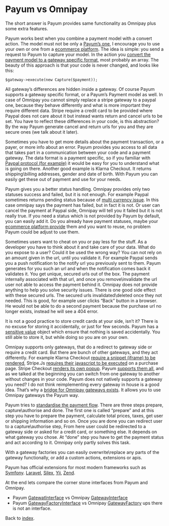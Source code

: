 # Payum vs Omnipay

The short answer is Payum provides same functionality as Omnipay plus some extra features.

Payum works best when you combine a payment model with a convert action. The model must not be only a [Payum’s one](https://github.com/Payum/Payum/blob/master/src/Payum/Core/Model/Payment.php), I encourage you to use your own or one from a [ecommerce platform](https://github.com/Sylius/Sylius/blob/master/src/Sylius/Component/Payment/Model/Payment.php). The idea is simple: you send a request to Payum to capture your model. In the action you [convert the payment model to a gateway specific format](https://github.com/Payum/Payum/blob/master/src/Payum/Paypal/ExpressCheckout/Nvp/Action/ConvertPaymentAction.php), most probably an array. The beauty of this approach is that your code is never changed, and looks like this:

    $gateway->execute(new Capture($payment));

All gateway’s differences are hidden inside a gateway. Of course Payum supports a gateway specific format, or a Payum’s Payment model as well. In case of Omnipay you cannot simply replace a stripe gateway to a paypal one, because they behave differently and what is more important they require different data. Stripe require a credit card to be provided where Paypal does not care about it but instead wants return and cancel urls to be set. You have to reflect these differences in your code, is this abstraction? By the way Payum generate cancel and return urls for you and they are secure ones (we talk about it later).

Sometimes you have to get more details about the payment transaction, or a payer, or more info about an error. Payum provides you access to all data that takes part in a communication between your code and a payment gateway. The data format is a payment specific, so if you familiar with [Paypal protocol (for example)](https://developer.paypal.com/docs/classic/express-checkout/gs_expresscheckout/) it would be easy for you to understand what is going on there. Another good example is Klarna Checkout. It returns shipping\billing addresses, gender and date of birth. With Payum you can easily get these out of payment and use for your needs.

Payum gives you a better status handling. Omnipay provides only two statuses success and failed, but it is not enough. For example Paypal sometimes returns pending status because of [multi currency issue](http://stackoverflow.com/questions/19864511/paypal-sandbox-pending-multicurrency). In this case omnipay says the payment has failed, but in fact it is not. Or user can cancel the payment at Paypal side, Omnipay will tell you it failed but it is not really true. If you need a status which is not provided by Payum by default, you can easily add it. Do you already have payment statuses, maybe your [ecommerce platform provide](https://github.com/Sylius/Sylius/blob/master/src/Sylius/Bundle/PayumBundle/Payum/Request/GetStatus.php#L24) them and you want to reuse, no problem Payum could be adjust to use them.

Sometimes users want to cheat on you or pay less for the stuff. As a developer you have to think about it and take care of your data. What do you expose to a user? Could it be used the wrong way? You can not rely on an amount given in the url, until you validate it. For example Paypal sends you a push notification to the notify url you previously sent to them. Payum generates for you such an url and when the notification comes back it validates it. You get unique, secured urls out of the box. The payment internally associated with that url, and once you remove\invalidate the url user not able to access the payment behind it. Omnipay does not provide anything to help you solve security issues. There is one good side effect with these secured urls. The secured urls invalidated\deleted once they not needed. This is good, for example user clicks “Back” button in a browser. He would not be able to do a second payment because the purchase url no longer exists, instead he will see a 404 error.

It is not a good practice to store credit cards at your side, isn’t it? There is no excuse for storing it accidentally, or just for few seconds. Payum has a [sensitive value](https://github.com/Payum/Payum/blob/master/src/Payum/Core/Security/SensitiveValue.php) object which ensure that nothing is saved accidentally. You still able to store it, but while doing so you are on your own.

Omnipay supports only gateways, that do a redirect to gateway side or require a credit card. But there are bunch of other gateways, and they act differently. For example Klarna Checkout [require a snippet (iframe) to be rendered](https://developers.klarna.com/en/se+php/kco-v2/checkout/2-embed-the-checkout), Stripe.Js [requires their javascript to be executed](https://stripe.com/docs/stripe.js?) on a purchase page. Stripe Checkout [renders its own popup](https://stripe.com/docs/checkout). Payum [supports them all](https://github.com/Payum/Payum/blob/master/src/Payum/Core/Resources/docs/supported-gateways.md), and as we talked at the beginning you can switch from one gateway to another without changes in your code. Payum does not natively supports a gateway you need? I do not think reimplementing every gateway in house is a good idea. That’s why a [bridge for Omnipay gateways exists](https://github.com/Payum/OmnipayBridge/blob/master/src/Resources/docs/get-it-started.md). It allows you to use Omnipay gateways the Payum way.

Payum tries to [standardise the payment flow](https://github.com/Payum/Payum/blob/master/src/Payum/Core/Resources/docs/get-it-started.md). There are three steps prepare, capture\authorise and done. The first one is called “prepare” and at this step you have to prepare the payment, calculate total prices, taxes, get user or shipping information and so on. Once you are done you can redirect user to a capture\authorise step, From here user could be redirected to a gateway side or asked for a credit card, or something else. It depends on what gateway you chose. At “done” step you have to get the payment status and act according to it. Omnipay only partly solves this task.

With a gateway factories you can easily overwrite\replace any parts of the gateway functionally, or add a custom actions, extensions or apis.

Payum has official extensions for most modern frameworks such as [Symfony](https://github.com/Payum/PayumBundle). [Laravel](https://github.com/Payum/PayumLaravelPackage), [Silex](https://github.com/Payum/PayumSilexProvider), [Yii](https://github.com/Payum/PayumYiiExtension),  [Zend](https://github.com/Payum/PayumModule).

At the end lets compare the corner stone interfaces from Payum and Omnipay.

* Payum [GatewatInterface](https://github.com/Payum/Payum/blob/master/src/Payum/Core/GatewayInterface.php) vs Omnipay [GatewayInterface](https://github.com/thephpleague/omnipay-common/blob/master/src/Omnipay/Common/GatewayInterface.php)
* Payum [GatewayFactoryInterface](https://github.com/Payum/Payum/blob/master/src/Payum/Core/GatewayFactoryInterface.php) vs Omnipay [GatewayFactory](https://github.com/thephpleague/omnipay-common/blob/master/src/Omnipay/Common/GatewayFactory.php) ups there is not an interface.

Back to [index](index.md).